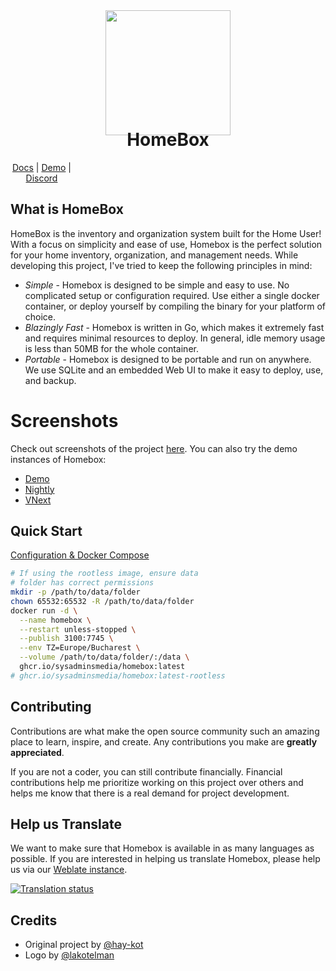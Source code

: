 <div align="center">
  <img src="/docs/public/lilbox.svg" height="200"/>
</div>

<h1 align="center" style="margin-top: -10px"> HomeBox </h1>
<p align="center" style="width: 100;">
   <a href="https://homebox.software/en/">Docs</a>
   |
   <a href="https://demo.homebox.software">Demo</a>
   |
   <a href="https://discord.gg/aY4DCkpNA9">Discord</a>
</p>

## What is HomeBox



HomeBox is the inventory and organization system built for the Home User! With a focus on simplicity and ease of use, Homebox is the perfect solution for your home inventory, organization, and management needs. While developing this project, I've tried to keep the following principles in mind:

- _Simple_ - Homebox is designed to be simple and easy to use. No complicated setup or configuration required. Use either a single docker container, or deploy yourself by compiling the binary for your platform of choice.
- _Blazingly Fast_ - Homebox is written in Go, which makes it extremely fast and requires minimal resources to deploy. In general, idle memory usage is less than 50MB for the whole container.
- _Portable_ - Homebox is designed to be portable and run on anywhere. We use SQLite and an embedded Web UI to make it easy to deploy, use, and backup.

# Screenshots
Check out screenshots of the project [here](https://imgur.com/a/5gLWt2j).
You can also try the demo instances of Homebox:
- [Demo](https://demo.homebox.software)
- [Nightly](https://nightly.homebox.software)
- [VNext](https://vnext.homebox.software/)

## Quick Start

[Configuration & Docker Compose](https://homebox.software/en/quick-start.html)

```bash
# If using the rootless image, ensure data 
# folder has correct permissions
mkdir -p /path/to/data/folder
chown 65532:65532 -R /path/to/data/folder
docker run -d \
  --name homebox \
  --restart unless-stopped \
  --publish 3100:7745 \
  --env TZ=Europe/Bucharest \
  --volume /path/to/data/folder/:/data \
  ghcr.io/sysadminsmedia/homebox:latest
# ghcr.io/sysadminsmedia/homebox:latest-rootless
```

<!-- CONTRIBUTING -->

## Contributing

Contributions are what make the open source community such an amazing place to learn, inspire, and create. Any contributions you make are **greatly appreciated**.

If you are not a coder, you can still contribute financially. Financial contributions help me prioritize working on this project over others and helps me know that there is a real demand for project development.

## Help us Translate
We want to make sure that Homebox is available in as many languages as possible. If you are interested in helping us translate Homebox, please help us via our [Weblate instance](https://translate.sysadminsmedia.com/projects/homebox/).

[![Translation status](http://translate.sysadminsmedia.com/widget/homebox/multi-auto.svg)](http://translate.sysadminsmedia.com/engage/homebox/)

## Credits

- Original project by [@hay-kot](https://github.com/hay-kot)
- Logo by [@lakotelman](https://github.com/lakotelman)

